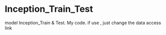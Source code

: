 # Inception_Train_Test
model Inception_Train &amp; Test. My code. if use , just change the data access link
